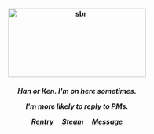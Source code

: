 <h4 align="center">
<img src="https://pa1.aminoapps.com/6609/9915009118d3d24180dd401c23f67f6d436c97a7_hq.gif"width="280" height="140" alt="sbr">
<br>
</h4>
<h5 align="center">
  Han or Ken. I'm on here sometimes.
<p align> I'm more likely to reply to PMs. </p>
  
<a href=https://rentry.co/kancho> Rentry </a>⠀<a href=https://steamcommunity.com/id/katocha/> Steam </a>⠀<a href=https://neospring.org/@gantz> Message </a>
